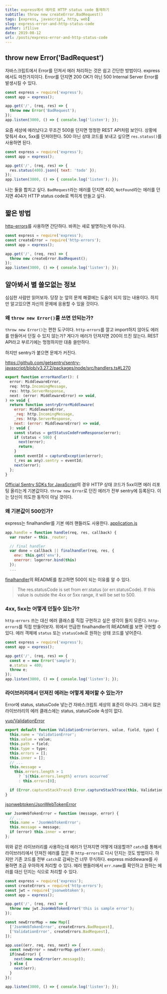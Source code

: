 ```yaml
---
title: express에서 에러로 HTTP status code 통제하기
subtitle: throw new createError.BadRequest()
tags: [express, javascript, http, web]
slug: express-error-and-http-status-code
author: if1live
date: 2019-08-12
url: /posts/express-error-and-http-status-code
---
```


## throw new Error('BadRequest')

자바스크립트에서 Error를 던져서 에러 처리하는 것은 쉽고 간단한 방법이다.
express에서도 마찬가지이다.
Error를 던지면 200 OK가 아닌 500 Internal Server Error를 발생시킬 수 있다.


```js
const express = require('express');
const app = express();

app.get('/', (req, res) => {
  throw new Error('BadRequest');
});
app.listen(3000, () => { console.log('listen'); });
```

요즘 세상에 에러났다고 무조건 500을 던지면 멍청한 REST API처럼 보인다.
상황에 맞춰서 4xx, 5xx를 던져야한다.
500 아닌 상태 코드를 보내고 싶으면 `res.status()`를 사용하면 된다.

```js
const express = require('express');
const app = express();

app.get('/', (req, res) => {
  res.status(400).json({ text: 'todo' });
});
app.listen(3000, () => { console.log('listen'); });
```

나는 둘을 합치고 싶다.
`BadRequest`라는 에러를 던지면 400,
`NotFound`라는 에러를 던지면 404가 HTTP status code로 찍히게 만들고 싶다.

## 짧은 방법

[http-errors][npm-http-errors]를 사용하면 간단하다.
바퀴는 새로 발명하는게 아니다.

```js
const express = require('express');
const createError = require('http-errors');
const app = express();

app.get('/', (req, res) => {
  throw new createError.BadRequest();
});
app.listen(3000, () => { console.log('listen'); });
```

## 알아봐서 별 쓸모없는 정보

심심한 사람만 읽어보자.
당장 눈 앞의 문제 해결에는 도움이 되지 않는 내용이다.
하지만 알고있으면 자신의 문제에 응용할 수 있을 것이다.

### 왜 `throw new Error()`를 쓰면 안되는가?

`throw new Error()`는 편한 도구이다.
`http-errors`를 깔고 import하지 않아도 에러를 만들어서 던질 수 있지 않는가?
게다가 에러가 던져지면 200이 뜨진 않는다.
REST API라고 부르기에는 멍청하지만 대충 쓸만하다.

하지만 sentry가 붙으면 문제가 커진다.

https://github.com/getsentry/sentry-javascript/blob/v3.27.2/packages/node/src/handlers.ts#L270

```js
export function errorHandler(): (
  error: MiddlewareError,
  req: http.IncomingMessage,
  res: http.ServerResponse,
  next: (error: MiddlewareError) => void,
) => void {
  return function sentryErrorMiddleware(
    error: MiddlewareError,
    _req: http.IncomingMessage,
    _res: http.ServerResponse,
    next: (error: MiddlewareError) => void,
  ): void {
    const status = getStatusCodeFromResponse(error);
    if (status < 500) {
      next(error);
      return;
    }
    const eventId = captureException(error);
    (_res as any).sentry = eventId;
    next(error);
  };
}
```

[Official Sentry SDKs for JavaScript][github-sentry]의 경우 HTTP 상태 코드가 5xx이면 에러 리포팅 올리는게 기본값이다.
`throw new Error`로 던진 에러가 전부 sentry에 등록된다.
이는 당신이 의도한 동작이 아닐 것이다. 

### 왜 기본값이 500인가?

express는 finalhandler를 기본 에러 핸들러도 사용한다.
[application.js](https://github.com/expressjs/express/blob/4.17.1/lib/application.js)

```js
app.handle = function handle(req, res, callback) {
  var router = this._router;

  // final handler
  var done = callback || finalhandler(req, res, {
    env: this.get('env'),
    onerror: logerror.bind(this)
  });
  ...
```

[finalhandler][github-finalhandler]의 README를 참고하면 500이 되는 이유를 알 수 있다.

> The res.statusCode is set from err.status (or err.statusCode).
> If this value is outside the 4xx or 5xx range, it will be set to 500.

### 4xx, 5xx는 어떻게 던질수 있는가?

`http-errors` 쓰는 대신 에러 클래스를 직접 구현하고 싶은 생각이 들지 모른다.
`http-errors`를 직접 만들어보자.
위에서 언급한 finalhandler의 README를 보면 구현할 수 있다.
에러 객체에 `status` 또는 `statusCode`로 원하는 상태 코드를 넣어준다.

```js
const express = require('express');
const app = express();

app.get('/', (req, res) => {
  const e = new Error('sample');
  e.status = 400;
  throw e;
});
app.listen(3000, () => { console.log('listen'); });
```

### 라이브러리에서 던져진 에러는 어떻게 제어할 수 있는가?

Error에 status, statusCode 넣는건 자바스크립트 세상의 표준이 아니다.
그래서 많은 라이브러리의 에러 클래스에는 status, statusCode 속성이 없다.

[yup/ValidationError](https://github.com/jquense/yup/blob/v0.27.0/src/ValidationError.js)

```js
export default function ValidationError(errors, value, field, type) {
  this.name = 'ValidationError';
  this.value = value;
  this.path = field;
  this.type = type;
  this.errors = [];
  this.inner = [];
  // ...
  this.message =
    this.errors.length > 1
      ? `${this.errors.length} errors occurred`
      : this.errors[0];

  if (Error.captureStackTrace) Error.captureStackTrace(this, ValidationError);
}
```

[jsonwebtoken/JsonWebTokenError](https://github.com/auth0/node-jsonwebtoken/blob/master/lib/JsonWebTokenError.js)
```js
var JsonWebTokenError = function (message, error) {
  // ...
  this.name = 'JsonWebTokenError';
  this.message = message;
  if (error) this.inner = error;
};
```

위와 같은 라이브러리를 사용하는데 에러가 던져지면 어떻게 대응할까?
`catch`를 통해서 라이브러리에서 던져진 에러를 잡은 후 `http-errors`로 다시 던지는 것도 방법이다.
하지만 기존 코드를 전부 `catch`로 감싸는건 너무 무식하다.
express middleware를 사용하면 조금 우아하게 처리할 수 있다.
에러 핸들러에서 `err.name`를 확인하고 원하는 에러를 대신 던지는 식으로 처리할 수 있다.

```js
const express = require('express');
const createErrors = require('http-errors');
const jwt = require('jsonwebtoken');
const app = express();

app.get('/', (req, res) => {
  throw new jwt.JsonWebTokenError('this is sample error');
});

const newErrorMap = new Map([
  ['JsonWebTokenError', createErrors.BadRequest],
  ['ValidationError', createErrors.BadRequest],
]);

app.use((err, req, res, next) => {
  const newError = newErrorMap.get(err.name);
  if(newError) {
    next(new newError(err.message));
  } else {
    next(err);
  }
});

app.listen(3000, () => { console.log('listen'); });
```


[npm-http-errors]: https://www.npmjs.com/package/http-errors
[github-sentry]: https://github.com/getsentry/sentry-javascript/
[github-finalhandler]: https://github.com/pillarjs/finalhandler
